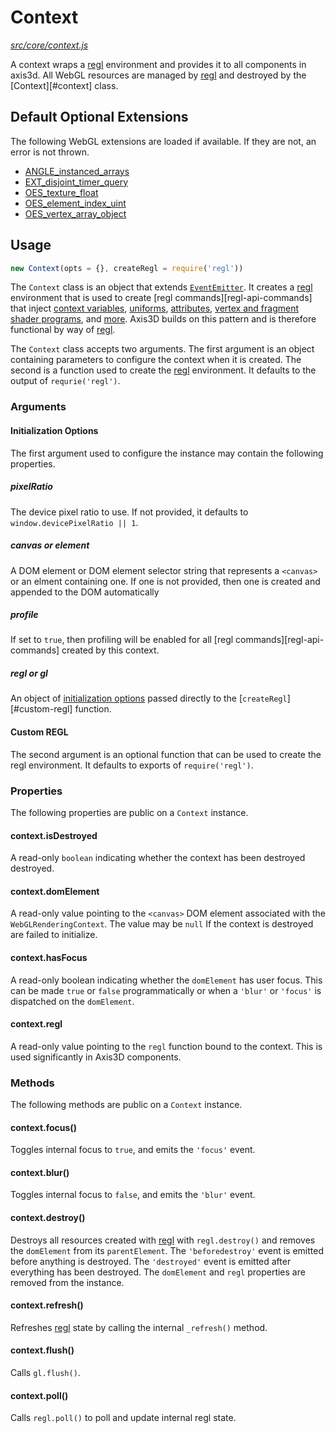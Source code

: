 Context
=======

*[src/core/context.js](../../src/core/context.js)*

A context wraps a [regl][regl] environment and provides it to all
components in axis3d. All WebGL resources are managed by [regl][regl]
and destroyed by the [Context][#context] class.

## Default Optional Extensions

The following WebGL extensions are loaded if available. If they are not,
an error is not thrown.

* [ANGLE_instanced_arrays][ANGLE_instanced_arrays]
* [EXT_disjoint_timer_query][EXT_disjoint_timer_query]
* [OES_texture_float][OES_texture_float]
* [OES_element_index_uint][OES_element_index_uint]
* [OES_vertex_array_object][OES_vertex_array_object]

## Usage

```js
new Context(opts = {}, createRegl = require('regl'))
```

The `Context` class is an object that extends [`EventEmitter`][EventEmitter].
It creates a [regl][regl-api-initialization-options] environment
that is used to create [regl commands][regl-api-commands] that inject
[context variables][regl-api-context], [uniforms][regl-api-uniforms],
[attributes][regl-api-attributes], [vertex and fragment shader
programs][regl-api-shaders], and [more][regl-api-inputs]. Axis3D builds
on this pattern and is therefore functional by way of [regl][regl].

The `Context` class accepts two arguments. The first argument is an object
containing parameters to configure the context when it is created. The
second is a function used to create the [regl][regl] environment. It
defaults to the output of `requrie('regl')`.

### Arguments

#### Initialization Options

The first argument used to configure the instance may contain the
following properties.

##### pixelRatio

The device pixel ratio to use. If not provided, it defaults to
`window.devicePixelRatio || 1`.

##### canvas or element

A DOM element or DOM element selector string that represents a `<canvas>` or
an elment containing one. If one is not provided, then one is created and
appended to the DOM automatically

##### profile

If set to `true`, then profiling will be enabled for all
[regl commands][regl-api-commands] created by this context.

##### regl or gl

An object of [initialization options][regl-api-initialization-options] passed
directly to the [`createRegl`][#custom-regl] function.

#### Custom REGL

The second argument is an optional function that can be used to create
the regl environment. It defaults to exports of `require('regl')`.

### Properties

The following properties are public on a `Context` instance.

#### context.isDestroyed

A read-only `boolean` indicating whether the context has been destroyed
destroyed.

#### context.domElement

A read-only value pointing to the `<canvas>` DOM element associated with the
`WebGLRenderingContext`. The value may be `null` If the context is
destroyed are failed to initialize.

#### context.hasFocus

A read-only boolean indicating whether the `domElement` has user focus.
This can be made `true` or `false` programmatically or when a `'blur'` or
`'focus'` is dispatched on the `domElement`.

#### context.regl

A read-only value pointing to the `regl` function bound to the context.
This is used significantly in Axis3D components.

### Methods

The following methods are public on a `Context` instance.

#### context.focus()

Toggles internal focus to `true`, and emits the `'focus'` event.

#### context.blur()

Toggles internal focus to `false`, and emits the `'blur'` event.

#### context.destroy()

Destroys all resources created with [regl][regl] with `regl.destroy()` and removes
the `domElement` from its `parentElement`. The `'beforedestroy'` event is
emitted before anything is destroyed. The `'destroyed'` event is emitted
after everything has been destroyed. The `domElement` and `regl` properties
are removed from the instance.

#### context.refresh()

Refreshes [regl][regl] state by calling the internal `_refresh()`
method.

#### context.flush()

Calls `gl.flush()`.

#### context.poll()

Calls `regl.poll()` to poll and update internal regl state.


[EventEmitter]: https://nodejs.org/api/events.html#events_class_eventemitter

[regl-api-initialization-options]: https://github.com/regl-project/regl/blob/gh-pages/API.md#all-initialization-options
[regl-api-attributes]: https://github.com/regl-project/regl/blob/gh-pages/API.md#attributes
[regl-api-uniforms]: https://github.com/regl-project/regl/blob/gh-pages/API.md#uniforms
[regl-api-context]: https://github.com/regl-project/regl/blob/gh-pages/API.md#context
[regl-api-shaders]: https://github.com/regl-project/regl/blob/gh-pages/API.md#shaders
[regl-api-inputs]: https://github.com/regl-project/regl/blob/gh-pages/API.md#inputs
[regl]: https://github.com/regl-project/regl

[ANGLE_instanced_arrays]: https://developer.mozilla.org/en-US/docs/Web/API/ANGLE_instanced_arrays
[EXT_disjoint_timer_query]: https://developer.mozilla.org/en-US/docs/Web/API/EXT_disjoint_timer_query
[OES_texture_float]: https://developer.mozilla.org/en-US/docs/Web/API/OES_texture_float
[OES_element_index_uint]: https://developer.mozilla.org/en-US/docs/Web/API/OES_element_index_uint
[OES_vertex_array_object]: https://developer.mozilla.org/en-US/docs/Web/API/OES_vertex_array_object
